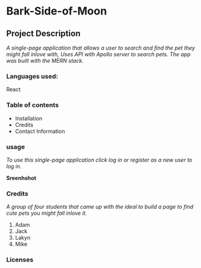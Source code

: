 # Bark-Side-of-Moon

## Project Description

_A single-page application that allows a user to search and find the pet they might fall inlove with, Uses API with Apollo server to search pets. The app was built with the MERN stack._

### Languages used:

React

### Table of contents

- Installation
- Credits
- Contact Information

### usage

_To use this single-page application click log in or register as a new user to log in._

**Sreenhshot**

### Credits

_A group of four students that came up with the ideal to build a page to find cute pets you might fall inlove it._

1. Adam
2. Jack
3. Lakyn
4. Mike

### Licenses
